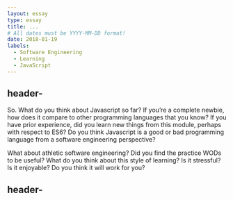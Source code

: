```yaml
---
layout: essay
type: essay
title: ...
# All dates must be YYYY-MM-DD format!
date: 2018-01-19
labels:
  - Software Engineering
  - Learning
  - JavaScript
---
```

## header-
So. What do you think about Javascript so far? If you’re a complete newbie, how does it compare to other programming languages that you know? If you have prior experience, did you learn new things from this module, perhaps with respect to ES6? Do you think Javascript is a good or bad programming language from a software engineering perspective?

What about athletic software engineering? Did you find the practice WODs to be useful? What do you think about this style of learning? Is it stressful? Is it enjoyable? Do you think it will work for you?

## header-
